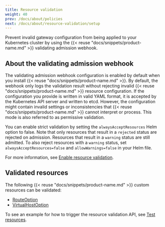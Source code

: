 ```yaml
---
title: Resource validation
weight: 40
prev: /docs/about/policies
next: /docs/about/resource-validation/setup
---
```


Prevent invalid gateway configuration from being applied to your Kubernetes cluster by using the {{< reuse "docs/snippets/product-name.md" >}} validating admission webhook.

## About the validating admission webhook

<!--TODO link for validation webhook configuration yaml-->

The validating admission webhook configuration is enabled by default when you install {{< reuse "docs/snippets/product-name.md" >}}. By default, the webhook only logs the validation result without rejecting invalid {{< reuse "docs/snippets/product-name.md" >}} resource configuration. If the configuration you provide is written in valid YAML format, it is accepted by the Kubernetes API server and written to etcd. However, the configuration might contain invalid settings or inconsistencies that {{< reuse "docs/snippets/product-name.md" >}} cannot interpret or process. This mode is also referred to as permissive validation. 

You can enable strict validation by setting the `alwaysAcceptResources` Helm option to false. Note that only resources that result in a `rejected` status are rejected on admission. Resources that result in a `warning` status are still admitted. To also reject resources with a `warning` status, set `alwaysAcceptResources=false` and `allowWarnings=false` in your Helm file. 

For more information, see [Enable resource validation](/docs/about/resource-validation/setup/). 

## Validated resources

The following {{< reuse "docs/snippets/product-name.md" >}} custom resources can be validated:

- [RouteOption](/docs/about/policies/routeoption)
- [VirtualHostOption](/docs/about/policies/virtualhostoption)

To see an example for how to trigger the resource validation API, see [Test resources](/docs/about/resource-validation/usage/). 


